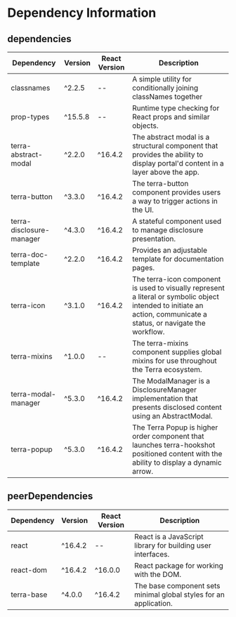 # Dependency Information

## dependencies
| Dependency | Version | React Version | Description |
|-|-|-|-|
| classnames | ^2.2.5 | -- | A simple utility for conditionally joining classNames together |
| prop-types | ^15.5.8 | -- | Runtime type checking for React props and similar objects. |
| terra-abstract-modal | ^2.2.0 | ^16.4.2 | The abstract modal is a structural component that provides the ability to display portal'd content in a layer above the app. |
| terra-button | ^3.3.0 | ^16.4.2 | The terra-button component provides users a way to trigger actions in the UI. |
| terra-disclosure-manager | ^4.3.0 | ^16.4.2 | A stateful component used to manage disclosure presentation. |
| terra-doc-template | ^2.2.0 | ^16.4.2 | Provides an adjustable template for documentation pages. |
| terra-icon | ^3.1.0 | ^16.4.2 | The terra-icon component is used to visually represent a literal or symbolic object intended to initiate an action, communicate a status, or navigate the workflow. |
| terra-mixins | ^1.0.0 | -- | The terra-mixins component supplies global mixins for use throughout the Terra ecosystem. |
| terra-modal-manager | ^5.3.0 | ^16.4.2 | The ModalManager is a DisclosureManager implementation that presents disclosed content using an AbstractModal. |
| terra-popup | ^5.3.0 | ^16.4.2 | The Terra Popup is higher order component that launches terra-hookshot positioned content with the ability to display a dynamic arrow. |

## peerDependencies
| Dependency | Version | React Version | Description |
|-|-|-|-|
| react | ^16.4.2 | -- | React is a JavaScript library for building user interfaces. |
| react-dom | ^16.4.2 | ^16.0.0 | React package for working with the DOM. |
| terra-base | ^4.0.0 | ^16.4.2 | The base component sets minimal global styles for an application. |
